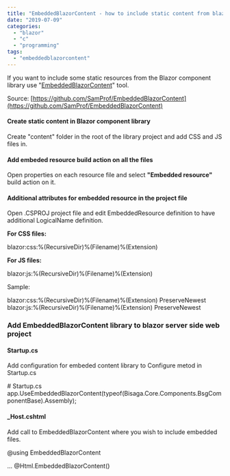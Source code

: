```yaml
---
title: "EmbeddedBlazorContent - how to include static content from blazor libraries"
date: "2019-07-09"
categories: 
  - "blazor"
  - "c"
  - "programming"
tags: 
  - "embeddedblazorcontent"
---
```


If you want to include some static resources from the Blazor component library use "[EmbeddedBlazorContent](https://www.nuget.org/packages/EmbeddedBlazorContent/)" tool.

Source: [https://github.com/SamProf/EmbeddedBlazorContent](https://github.com/SamProf/EmbeddedBlazorContent)

#### Create static content in Blazor component library

Create "content" folder in the root of the library project and add CSS and JS files in.

#### Add embeded resource build action on all the files

Open properties on each resource file and select **"Embedded resource"** build action on it.

#### Additional attributes for embedded resource in the project file

Open .CSPROJ project file and edit EmbeddedResource definition to have additional LogicalName definition.

**For CSS files:**

  <LogicalName>blazor:css:%(RecursiveDir)%(Filename)%(Extension)</LogicalName>

**For JS files:**

 <LogicalName>blazor:js:%(RecursiveDir)%(Filename)%(Extension)</LogicalName>

Sample:

  <ItemGroup>
    <EmbeddedResource Include="content\\bisaga\_core.css">
      <LogicalName>blazor:css:%(RecursiveDir)%(Filename)%(Extension)</LogicalName>
      <CopyToPublishDirectory>PreserveNewest</CopyToPublishDirectory>
    </EmbeddedResource>
    <EmbeddedResource Include="content\\bisaga\_core.js">
      <LogicalName>blazor:js:%(RecursiveDir)%(Filename)%(Extension)</LogicalName>
      <CopyToPublishDirectory>PreserveNewest</CopyToPublishDirectory>
    </EmbeddedResource>
  </ItemGroup>

### Add EmbeddedBlazorContent library to blazor server side web project

#### Startup.cs

Add configuration for embeded content library to Configure metod in Startup.cs

\# Startup.cs
app.UseEmbeddedBlazorContent(typeof(Bisaga.Core.Components.BsgComponentBase).Assembly);

#### \_Host.cshtml

Add call to EmbeddedBlazorContent where you wish to include embedded files.

@using EmbeddedBlazorContent

<head>
  ...
    @Html.EmbeddedBlazorContent()
</head>

